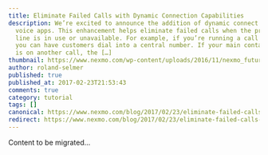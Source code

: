 ```yaml
---
title: Eliminate Failed Calls with Dynamic Connection Capabilities
description: We’re excited to announce the addition of dynamic connect for your
  voice apps. This enhancement helps eliminate failed calls when the primary
  line is in use or unavailable. For example, if you’re running a call center,
  you can have customers dial into a central number. If your main contact person
  is on another call, the […]
thumbnail: https://www.nexmo.com/wp-content/uploads/2016/11/nexmo_futureVoice.jpg
author: roland-selmer
published: true
published_at: 2017-02-23T21:53:43
comments: true
category: tutorial
tags: []
canonical: https://www.nexmo.com/blog/2017/02/23/eliminate-failed-calls-with-dynamic-connection-capabilities
redirect: https://www.nexmo.com/blog/2017/02/23/eliminate-failed-calls-with-dynamic-connection-capabilities
---
```

Content to be migrated...
